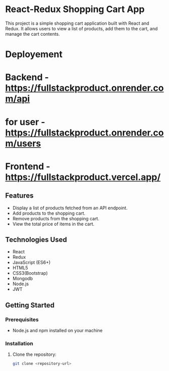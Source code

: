 # React-Redux Shopping Cart App

This project is a simple shopping cart application built with React and Redux. It allows users to view a list of products, add them to the cart, and manage the cart contents.

# Deployement
# Backend - https://fullstackproduct.onrender.com/api
# for user - https://fullstackproduct.onrender.com/users
# Frontend - https://fullstackproduct.vercel.app/

## Features

- Display a list of products fetched from an API endpoint.
- Add products to the shopping cart.
- Remove products from the shopping cart.
- View the total price of items in the cart.

## Technologies Used

- React
- Redux
- JavaScript (ES6+)
- HTML5
- CSS3(Bootstrap)
- Mongodb
- Node.js
- JWT
## Getting Started

### Prerequisites

- Node.js and npm installed on your machine

### Installation

1. Clone the repository:

   ```bash
   git clone <repository-url>
